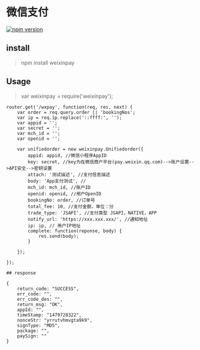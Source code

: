 # 微信支付

[![npm version](https://badge.fury.io/js/weixinpay.svg)](http://badge.fury.io/js/weixinpay)

## install 
> npm install weixinpay

## Usage

> var weixinpay = require('weixinpay');

    router.get('/wxpay', function(req, res, next) {
        var order = req.query.order || 'bookingNos';
        var ip = req.ip.replace('::ffff:', '');
        var appid = '';
        var secret = '';
        var mch_id = '';
        var openid = '';

        var unifiedorder = new weixinpay.Unifiedorder({
            appid: appid, //微信小程序AppID
            key: secret, //key为在微信商户平台(pay.weixin.qq.com)-->账户设置-->API安全-->密钥设置  
            attach: '测试描述', //支付信息描述
            body: 'App支付测试', //
            mch_id: mch_id, //账户ID
            openid: openid, //用户OpenID
            bookingNo: order, //订单号
            total_fee: 10, //支付金额，单位：分
            trade_type: 'JSAPI', //支付类型 JSAPI，NATIVE，APP
            notify_url: 'https://xxx.xxx.xxx/', //通知地址
            ip: ip, // 用户IP地址
            complete: function(reponse, body) {
                res.send(body);
            }

        });

    });

    ## response 

    {
        return_code: "SUCCESS",
        err_code: "",
        err_code_des: "",
        return_msg: "OK",
        appId: "",
        timeStamp: "1479728322",
        nonceStr: "yrrutvhmvgta9k9",
        signType: "MD5",
        package: "",
        paySign: ""
    }